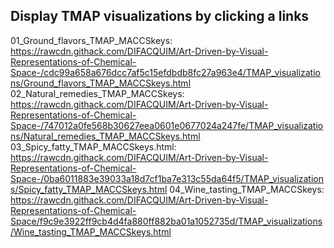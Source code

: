 ## Display TMAP visualizations by clicking a links
01_Ground_flavors_TMAP_MACCSkeys: 
https://rawcdn.githack.com/DIFACQUIM/Art-Driven-by-Visual-Representations-of-Chemical-Space-/cdc99a658a676dcc7af5c15efdbdb8fc27a963e4/TMAP_visualizations/Ground_flavors_TMAP_MACCSkeys.html
02_Natural_remedies_TMAP_MACCSkeys:
https://rawcdn.githack.com/DIFACQUIM/Art-Driven-by-Visual-Representations-of-Chemical-Space-/747012a0fe568b30627eea0601e0677024a247fe/TMAP_visualizations/Natural_remedies_TMAP_MACCSkeys.html
03_Spicy_fatty_TMAP_MACCSkeys.html:
https://rawcdn.githack.com/DIFACQUIM/Art-Driven-by-Visual-Representations-of-Chemical-Space-/0ba6011883e39033a18d7cf1ba7e313c55da64f5/TMAP_visualizations/Spicy_fatty_TMAP_MACCSkeys.html
04_Wine_tasting_TMAP_MACCSkeys:
https://rawcdn.githack.com/DIFACQUIM/Art-Driven-by-Visual-Representations-of-Chemical-Space/f9c9e3922ff9cb4d4fa880ff882ba01a1052735d/TMAP_visualizations/Wine_tasting_TMAP_MACCSkeys.html

